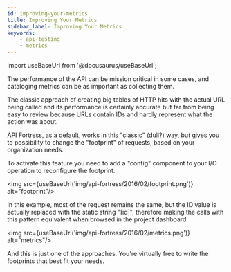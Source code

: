```yaml
---
id: improving-your-metrics
title: Improving Your Metrics
sidebar_label: Improving Your Metrics
keywords:
    - api-testing
    - metrics
---
```


import useBaseUrl from '@docusaurus/useBaseUrl';

The performance of the API can be mission critical in some cases, and cataloging metrics can be as important as collecting them.

The classic approach of creating big tables of HTTP hits with the actual URL being called and its performance is certainly accurate but far from being easy to review because URLs contain IDs and hardly represent what the action was about.

API Fortress, as a default, works in this "classic" (dull?) way, but gives you to possibility to change the "footprint" of requests, based on your organization needs.

To activate this feature you need to add a "config" component to your I/O operation to reconfigure the footprint.

<img src={useBaseUrl('img/api-fortress/2016/02/footprint.png')} alt="footprint"/>

In this example, most of the request remains the same, but the ID value is actually replaced with the static string "\[id\]", therefore making the calls with this pattern equivalent when browsed in the project dashboard.

<img src={useBaseUrl('img/api-fortress/2016/02/metrics.png')} alt="metrics"/>

And this is just one of the approaches. You're virtually free to write the footprints that best fit your needs.
